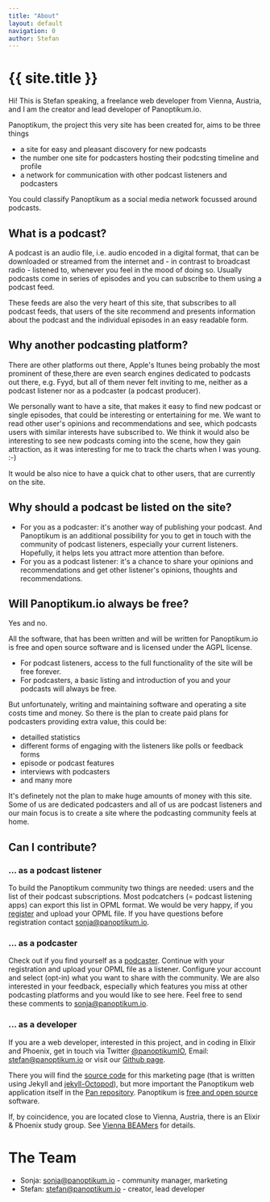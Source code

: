 ```yaml
---
title: "About"
layout: default
navigation: 0
author: Stefan
---
```


# {{ site.title }}

Hi! This is Stefan speaking, a freelance web developer from Vienna, Austria, and
I am the creator and lead developer of Panoptikum.io.

Panoptikum, the project this very site has been created for, aims to be three things
* a site for easy and pleasant discovery for new podcasts
* the number one site for podcasters hosting their podcsting timeline and profile
* a network for communication with other podcast listeners and podcasters

You could classify Panoptikum as a social media network focussed around podcasts.

## What is a podcast?

A podcast is an audio file, i.e. audio encoded in a digital format,  that can be
downloaded or streamed from the internet and - in contrast to broadcast radio -
listened to, whenever you feel in the mood of doing so. Usually podcasts come in
series of episodes and you can subscribe to them using a podcast feed.

These feeds are also the very heart of this site, that subscribes to all podcast
feeds, that users of the site recommend and presents information about the
podcast and the individual episodes in an easy readable form.

## Why another podcasting platform?

There are other platforms out there, Apple's Itunes being probably the most
prominent of these,there are even search engines dedicated to podcasts out there,
e.g. Fyyd, but all of them never felt inviting to me, neither as a podcast
listener nor as a podcaster (a podcast producer).

We personally want to have a site, that makes it easy to find new podcast or
single episodes, that could be interesting or entertaining for me. We want to
read other user's opinions and recommendations and see, which podcasts users
with similar interests have subscribed to. We think it would also be interesting
to see new podcasts coming into the scene, how they gain attraction, as it was
interesting for me to track the charts when I was young. :-)

It would be also nice to have a quick chat to other users, that are currently
on the site.

## Why should a podcast be listed on the site?

* For you as a podcaster: it's another way of publishing your podcast. And
  Panoptikum is an additional possibility for you to get in touch with the
  community of podcast listeners, especially your current listeners. Hopefully,
  it helps lets you attract more attention than before.
* For you as a podcast listener: it's a chance to share your opinions and
  recommendations and get other listener's opinions, thoughts and recommendations.

## Will Panoptikum.io always be free?

Yes and no.

All the software, that has been written and will be written for Panoptikum.io is
free and open source software and is licensed under the AGPL license.

* For podcast listeners, access to the full functionality of the site will be
  free forever.
* For podcasters, a basic listing and introduction of you and your podcasts will
  always be free.

But unfortunately, writing and maintaining software and operating a site costs
time and money. So there is the plan to create paid plans for podcasters
providing extra value, this could be:

* detailled statistics
* different forms of engaging with the listeners like polls or feedback forms
* episode or podcast features
* interviews with podcasters
* and many more

It's definetely not the plan to make huge amounts of money with this site.
Some of us are dedicated podcasters and all of us are podcast listeners and our
main focus is to create a site where the podcasting community feels at home.

## Can I contribute?

### ... as a podcast listener

To build the Panoptikum community two things are needed: users and the list of
their podcast subscriptions. Most podcatchers (= podcast listening apps) can
export this list in OPML format. We would be very happy, if you [register](https://panoptikum.io/users/new) and
upload your OPML file. If you have questions before registration contact
<sonja@panoptikum.io>.

### ... as a podcaster

Check out if you find yourself as a [podcaster](https://panoptikum.io/personas).
Continue with your registration and upload your OPML file as a listener.
Configure your account and select (opt-in) what you want to share with the
community. We are also interested in your feedback, especially which features
you miss at other podcasting platforms and you would like to see here. Feel
free to send these comments to <sonja@panoptikum.io>.

### ... as a developer

If you are a web developer, interested in this project, and in coding in
Elixir and Phoenix, get in touch via Twitter
[@panoptikumIO](https://twitter.com/panoptikumio),
Email: <stefan@panoptikum.io> or visit our
[Github page](https://github.com/panoptikumio).

There you will find the
[source code](https://github.com/PanoptikumIO/panoptikum.io) for this marketing
page (that is written using Jekyll and
[jekyll-Octopod](https://jekyll-octopod.github.io/)), but more important the
Panoptikum web application itself in the
[Pan repository](https://github.com/PanoptikumIO/pan). Panoptikum is
[free and open source](https://github.com/PanoptikumIO/pan/blob/master/LICENSE)
software.

If, by coincidence, you are located close to Vienna, Austria, there is an Elixir
& Phoenix study group. See [Vienna BEAMers](/vienna-beamers) for details.

# The Team

* Sonja: <sonja@panoptikum.io> - community manager, marketing
* Stefan: <stefan@panoptikum.io> - creator, lead developer
